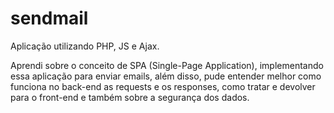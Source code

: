 # sendmail

Aplicação utilizando PHP, JS e Ajax.

Aprendi sobre o conceito de SPA (Single-Page Application), implementando essa aplicação para enviar emails, além disso, pude entender melhor como funciona no back-end as requests e os responses, como tratar e devolver para o front-end e também sobre a segurança dos dados.
